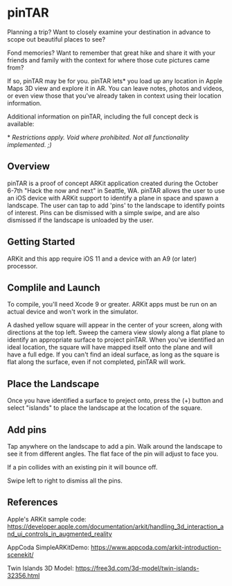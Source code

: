 # pinTAR

Planning a trip? Want to closely examine your destination in advance to scope out beautiful places to see?

Fond memories? Want to remember that great hike and share it with your friends and family with the context for where those cute pictures came from?

If so, pinTAR may be for you.  pinTAR lets\* you load up any location in Apple Maps 3D view and explore it in AR.  You can leave notes, photos and videos, or even view those that you've already taken in context using their location information.

Additional information on pinTAR, including the full concept deck is available: 

\* *Restrictions apply. Void where prohibited. Not all functionality implemented. ;)*

## Overview

pinTAR is a proof of concept ARKit application created during the October 6-7th "Hack the now and next" in Seattle, WA.  pinTAR allows the user to use an iOS device with ARKit support to identify a plane in space and spawn a landscape.  The user can tap to add 'pins' to the landscape to identify points of interest.  Pins can be dismissed with a simple swipe, and are also dismissed if the landscape is unloaded by the user.

## Getting Started

ARKit and this app require iOS 11 and a device with an A9 (or later) processor.

## Complile and Launch

To compile, you'll need Xcode 9 or greater.  ARKit apps must be run on an actual device and won't work in the simulator.

A dashed yellow square will appear in the center of your screen, along with directions at the top left.  Sweep the camera view slowly along a flat plane to identify an appropriate surface to project pinTAR.  When you've identified an ideal location, the square will have mapped itself onto the plane and will have a full edge.  If you can't find an ideal surface, as long as the square is flat along the surface, even if not completed, pinTAR will work.

## Place the Landscape

Once you have identified a surface to preject onto, press the (+) button and select "islands" to place the landscape at the location of the square.

## Add pins

Tap anywhere on the landscape to add a pin.  Walk around the landscape to see it from different angles.  The flat face of the pin will adjust to face you.

If a pin collides with an existing pin it will bounce off.

Swipe left to right to dismiss all the pins.

## References

Apple's ARKit sample code: https://developer.apple.com/documentation/arkit/handling_3d_interaction_and_ui_controls_in_augmented_reality

AppCoda SimpleARKitDemo: https://www.appcoda.com/arkit-introduction-scenekit/

Twin Islands 3D Model: https://free3d.com/3d-model/twin-islands-32356.html
